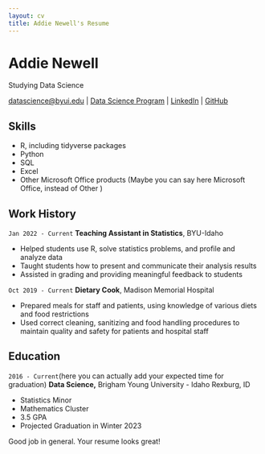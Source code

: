 ```yaml
---
layout: cv
title: Addie Newell's Resume
---
```

# Addie Newell
Studying Data Science

<div id="webaddress">
<a href="datascience@byui.edu">datascience@byui.edu</a>
| <a href="https://byuidatascience.github.io/development.html">Data Science Program</a>
| <a href="https://www.linkedin.com/groups/13537407/">LinkedIn</a>
| <a href="https://github.com/addien1">GitHub</a>
</div>

<!-- https://www.monique.tech/the-art-of-markdown -->

## Skills

- R, including tidyverse packages
- Python
- SQL
- Excel
- Other Microsoft Office products (Maybe you can say here Microsoft Office, instead of Other )


## Work History

`Jan 2022 - Current`
__Teaching Assistant in Statistics__, BYU-Idaho
- Helped students use R, solve statistics problems, and profile and analyze data
- Taught students how to present and communicate their analysis results
- Assisted in grading and providing meaningful feedback to students


`Oct 2019 - Current`
__Dietary Cook__, Madison Memorial Hospital
- Prepared meals for staff and patients, using knowledge of various diets and food restrictions
- Used correct cleaning, sanitizing and food handling procedures to maintain quality and safety for patients and hospital staff


## Education

`2016 - Current`(here you can actually add your expected time for graduation)
__Data Science,__ Brigham Young University - Idaho
Rexburg, ID
- Statistics Minor
- Mathematics Cluster
- 3.5 GPA
- Projected Graduation in Winter 2023


<!-- ### Footer

Last updated: May 2013 -->


Good job in general. Your resume looks great!
